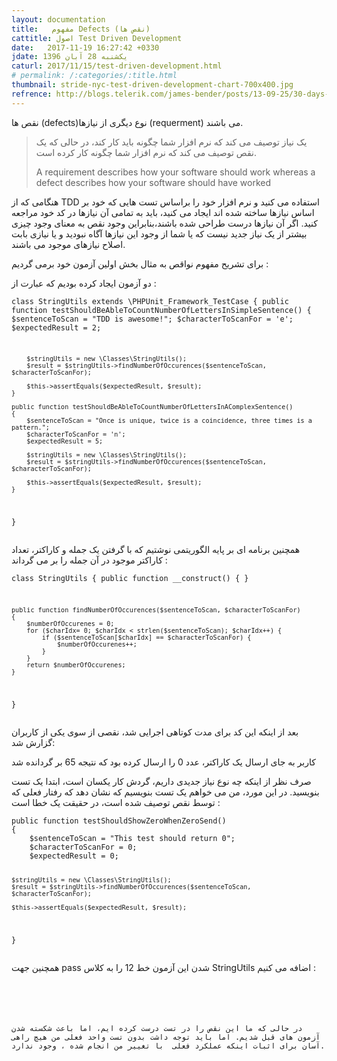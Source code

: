 ```yaml
---
layout: documentation
title:   مفهوم Defects (نقص ها)
cattitle: اصول Test Driven Development
date:   2017-11-19 16:27:42 +0330
jdate: یکشنبه 28 آبان 1396
caturl: 2017/11/15/test-driven-development.html
# permalink: /:categories/:title.html
thumbnail: stride-nyc-test-driven-development-chart-700x400.jpg
refrence: http://blogs.telerik.com/james-bender/posts/13-09-25/30-days-of-tdd-day-eight-dealing-with-defects
---
```

<p>
 نقص ها (defects)نوع دیگری از نیازها (requerment) می باشند.
</p>

<blockquote>
<p>
یک نیاز توصیف می کند که نرم افزار شما چگونه باید کار کند، در حالی که یک نقص توصیف می کند که نرم افزار شما چگونه کار کرده است.
</p>
<p>A requirement describes how your software should work whereas a defect describes how your software should have worked</p>
</blockquote>



<p>
هنگامی که از TDD استفاده می کنید و نرم افزار خود را براساس  تست هایی که خود بر اساس نیازها ساخته شده اند ایجاد می کنید، باید به تمامی آن نیازها در کد خود مراجعه کنید. اگر آن نیازها درست طراحی شده باشند،بنابراین وجود نقص به معنای وجود چیزی بیشتر از یک نیاز جدید نیست که یا شما از وجود این نیازها آگاه نبودید و یا نیازی بابت اصلاح نیازهای موجود می باشند.
</p>

<p>
برای تشریح مفهوم نواقص به مثال بخش اولین آزمون خود برمی گردیم :
</p>

<p>دو آزمون ایجاد کرده بودیم که عبارت از :</p>
<pre><code class="language-php   line-numbers"><?php
namespace Test;

class StringUtils extends \PHPUnit_Framework_TestCase
{
    public function testShouldBeAbleToCountNumberOfLettersInSimpleSentence()
    {
        $sentenceToScan = "TDD is awesome!";
        $characterToScanFor = 'e';
        $expectedResult = 2;

        $stringUtils = new \Classes\StringUtils();
        $result = $stringUtils->findNumberOfOccurences($sentenceToScan, $characterToScanFor);

        $this->assertEquals($expectedResult, $result);
    }

    public function testShouldBeAbleToCountNumberOfLettersInAComplexSentence()
    {
        $sentenceToScan = "Once is unique, twice is a coincidence, three times is a pattern.";
        $characterToScanFor = 'n';
        $expectedResult = 5;

        $stringUtils = new \Classes\StringUtils();
        $result = $stringUtils->findNumberOfOccurences($sentenceToScan, $characterToScanFor);

        $this->assertEquals($expectedResult, $result);
    }
}
</code></pre>

<p>همچنین برنامه ای بر پایه الگوریتمی نوشتیم که با گرفتن یک جمله و کاراکتر، تعداد کاراکتر موجود در آن جمله را بر می گرداند :</p>
<pre><code class="language-php   line-numbers"><?php
namespace Classes;

class StringUtils
{
    public function __construct()
    {
    }

    public function findNumberOfOccurences($sentenceToScan, $characterToScanFor)
    {
        $numberOfOccurenes = 0;
        for ($charIdx= 0; $charIdx < strlen($sentenceToScan); $charIdx++) {
            if ($sentenceToScan[$charIdx] == $characterToScanFor) {
                $numberOfOccurenes++;
            }
        }
        return $numberOfOccurenes;
    }
}
</code></pre>

<p>
بعد از اینکه این کد برای مدت کوتاهی اجرایی شد، نقصی از سوی یکی از کاربران گزارش شد:
</p>

<p>کاربر به جای ارسال یک کاراکتر، عدد 0 را ارسال کرده بود که نتیجه 65 بر گردانده شد</p>

<p>
صرف نظر از اینکه چه نوع نیاز جدیدی داریم، گردش کار یکسان است، ابتدا یک تست بنویسید. در این مورد، من می خواهم یک تست بنویسیم که نشان دهد که رفتار فعلی که توسط نقص توصیف شده است، در حقیقت یک خطا است :
</p>
<pre><code class="language-php   line-numbers">public function testShouldShowZeroWhenZeroSend()
{
    $sentenceToScan = "This test should return 0";
    $characterToScanFor = 0;
    $expectedResult = 0;

    $stringUtils = new \Classes\StringUtils();
    $result = $stringUtils->findNumberOfOccurences($sentenceToScan, $characterToScanFor);

    $this->assertEquals($expectedResult, $result);
}
</code></pre>

<p>همچنین جهت pass شدن این آزمون خط 12 را به کلاس StringUtils اضافه می کنیم :  </p>

<pre><code class="language-php   line-numbers"><?php
namespace Classes;

class StringUtils
{
    public function __construct()
    {
    }

    public function findNumberOfOccurences($sentenceToScan, $characterToScanFor)
    {
        return 0;
        $numberOfOccurenes = 0;
        for ($charIdx= 0; $charIdx < strlen($sentenceToScan); $charIdx++) {
            if ($sentenceToScan[$charIdx] == $characterToScanFor) {
                $numberOfOccurenes++;
            }
        }
        return $numberOfOccurenes;
    }
}
</code></pre>

<p>
در حالی که ما این نقص را در تست درست کرده ایم، اما باعث شکسته شدن آزمون های قبل شدیم. اما باید توجه داشت بدون تست واحد فعلی من هیچ راهی آسان برای اثبات اینکه عملکرد فعلی  با تغییر من انجام شده ، وجود ندارد.
</p>